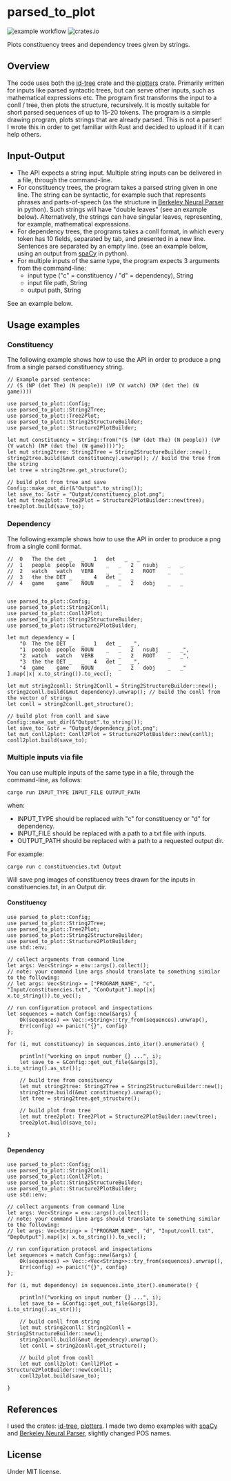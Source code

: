 # parsed_to_plot

![example workflow](https://github.com/Sabn0/ParsedToPlot-Rs/actions/workflows/rust.yml/badge.svg)
![crates.io](https://img.shields.io/crates/v/$CRATE.svg)

Plots constituency trees and dependency trees given by strings.

## Overview

The code uses both the [id-tree](https://crates.io/crates/id_tree) crate and the [plotters](https://crates.io/crates/plotters) crate. Primarily written for inputs like parsed syntactic trees, but can serve other inputs, such as mathematical expressions etc. The program first transforms the input to a conll / tree, then plots the structure, recursively. It is mostly suitable for short parsed sequences of up to 15-20 tokens. The program is a simple drawing program, plots strings that are already parsed. This is not a parser! I wrote this in order to get familiar with Rust and decided to upload it if it can help others.

## Input-Output

* The API expects a string input. Multiple string inputs can be delivered in a file, through the command-line.
* For constituency trees, the program takes a parsed string given in one line. The string can be syntactic, for example
such that represents phrases and parts-of-speech (as the structure in [Berkeley Neural Parser](https://pypi.org/project/benepar/)
in python). Such strings will have "double leaves" (see an example below). Alternatively, the strings can have singular leaves,
representing, for example, mathematical expressions.
* For dependency trees, the programs takes a conll format, in which every token has 10 fields, separated by tab, and
presented in a new line. Sentences are separated by an empty line. (see an example below, using an output from
[spaCy](https://spacy.io/) in python).
* For multiple inputs of the same type, the program expects 3 arguments from the command-line:
    * input type ("c" = constituency / "d" = dependency), String
    * input file path, String
    * output path, String

See an example below.

## Usage examples
### Constituency

The following example shows how to use the API in order to produce a png from a single parsed constituency string.

```
// Example parsed sentence:
// (S (NP (det The) (N people)) (VP (V watch) (NP (det the) (N game))))

use parsed_to_plot::Config;
use parsed_to_plot::String2Tree;
use parsed_to_plot::Tree2Plot;
use parsed_to_plot::String2StructureBuilder;
use parsed_to_plot::Structure2PlotBuilder;

let mut constituency = String::from("(S (NP (det The) (N people)) (VP (V watch) (NP (det the) (N game))))");
let mut string2tree: String2Tree = String2StructureBuilder::new();
string2tree.build(&mut constituency).unwrap(); // build the tree from the string
let tree = string2tree.get_structure();

// build plot from tree and save
Config::make_out_dir(&"Output".to_string());
let save_to: &str = "Output/constituency_plot.png";
let mut tree2plot: Tree2Plot = Structure2PlotBuilder::new(tree);
tree2plot.build(save_to);
```

### Dependency

The following example shows how to use the API in order to produce a png from a single conll format.

```
//  0   The the det _   _   1   det   _   _
//  1	people	people	NOUN	_	_	2	nsubj	_	_
//  2	watch	watch	VERB	_	_	2	ROOT	_	_
//  3	the	the	DET	_	_	4	det	_	_
//  4	game	game	NOUN	_	_	2	dobj	_	_


use parsed_to_plot::Config;
use parsed_to_plot::String2Conll;
use parsed_to_plot::Conll2Plot;
use parsed_to_plot::String2StructureBuilder;
use parsed_to_plot::Structure2PlotBuilder;

let mut dependency = [
    "0	The	the	DET	_	_	1	det	_	_",
    "1	people	people	NOUN	_	_	2	nsubj	_	_",
    "2	watch	watch	VERB	_	_	2	ROOT	_	_",
    "3	the	the	DET	_	_	4	det	_	_",
    "4	game	game	NOUN	_	_	2	dobj	_	_"
].map(|x| x.to_string()).to_vec();

let mut string2conll: String2Conll = String2StructureBuilder::new();
string2conll.build(&mut dependency).unwrap(); // build the conll from the vector of strings
let conll = string2conll.get_structure();

// build plot from conll and save
Config::make_out_dir(&"Output".to_string());
let save_to: &str = "Output/dependency_plot.png";
let mut conll2plot: Conll2Plot = Structure2PlotBuilder::new(conll);
conll2plot.build(save_to);
```

### Multiple inputs via file

You can use multiple inputs of the same type in a file, through the command-line, as follows:

```
cargo run INPUT_TYPE INPUT_FILE OUTPUT_PATH
```

when:
* INPUT_TYPE should be replaced with "c" for constituency or "d" for dependency.
* INPUT_FILE should be replaced with a path to a txt file with inputs.
* OUTPUT_PATH should be replaced with a path to a requested output dir.

For example:

```
cargo run c constituencies.txt Output
```

Will save png images of constituency trees drawn for the inputs in constituencies.txt, in an Output dir.


#### Constituency

```
use parsed_to_plot::Config;
use parsed_to_plot::String2Tree;
use parsed_to_plot::Tree2Plot;
use parsed_to_plot::String2StructureBuilder;
use parsed_to_plot::Structure2PlotBuilder;
use std::env;

// collect arguments from command line
let args: Vec<String> = env::args().collect();
// note: your command line args should translate to something similar to the following:
// let args: Vec<String> = ["PROGRAM_NAME", "c", "Input/constituencies.txt", "ConOutput"].map(|x| x.to_string()).to_vec();

// run configuration protocol and inspectations
let sequences = match Config::new(&args) {
    Ok(sequences) => Vec::<String>::try_from(sequences).unwrap(),
    Err(config) => panic!("{}", config)
};

for (i, mut constituency) in sequences.into_iter().enumerate() {

    println!("working on input number {} ...", i);
    let save_to = &Config::get_out_file(&args[3], i.to_string().as_str());

    // build tree from consituency
    let mut string2tree: String2Tree = String2StructureBuilder::new();
    string2tree.build(&mut constituency).unwrap();
    let tree = string2tree.get_structure();

    // build plot from tree
    let mut tree2plot: Tree2Plot = Structure2PlotBuilder::new(tree);
    tree2plot.build(save_to);

}

```

#### Dependency

```
use parsed_to_plot::Config;
use parsed_to_plot::String2Conll;
use parsed_to_plot::Conll2Plot;
use parsed_to_plot::String2StructureBuilder;
use parsed_to_plot::Structure2PlotBuilder;
use std::env;

// collect arguments from command line
let args: Vec<String> = env::args().collect();
// note: your command line args should translate to something similar to the following:
// let args: Vec<String> = ["PROGRAM_NAME", "d", "Input/conll.txt", "DepOutput"].map(|x| x.to_string()).to_vec();

// run configuration protocol and inspectations
let sequences = match Config::new(&args) {
    Ok(sequences) => Vec::<Vec<String>>::try_from(sequences).unwrap(),
    Err(config) => panic!("{}", config)
};

for (i, mut dependency) in sequences.into_iter().enumerate() {

    println!("working on input number {} ...", i);
    let save_to = &Config::get_out_file(&args[3], i.to_string().as_str());

    // build conll from string
    let mut string2conll: String2Conll = String2StructureBuilder::new();
    string2conll.build(&mut dependency).unwrap();
    let conll = string2conll.get_structure();

    // build plot from conll
    let mut conll2plot: Conll2Plot = Structure2PlotBuilder::new(conll);
    conll2plot.build(save_to);

}

```

## References
I used the crates: [id-tree](https://crates.io/crates/id_tree), [plotters](https://crates.io/crates/plotters).
I made two demo examples with [spaCy](https://spacy.io/) and [Berkeley Neural Parser](https://pypi.org/project/benepar/), slightly changed POS names.

## License
Under MIT license.

